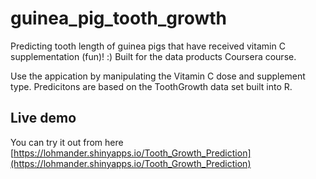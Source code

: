 # guinea_pig_tooth_growth
Predicting tooth length of guinea pigs that have received vitamin C supplementation (fun)! :) Built for the
data products Coursera course. 

Use the appication by manipulating the Vitamin C dose and supplement type. Predicitons are based on the
ToothGrowth data set built into R.

## Live demo
You can try it out from here [https://lohmander.shinyapps.io/Tooth_Growth_Prediction](https://lohmander.shinyapps.io/Tooth_Growth_Prediction)
